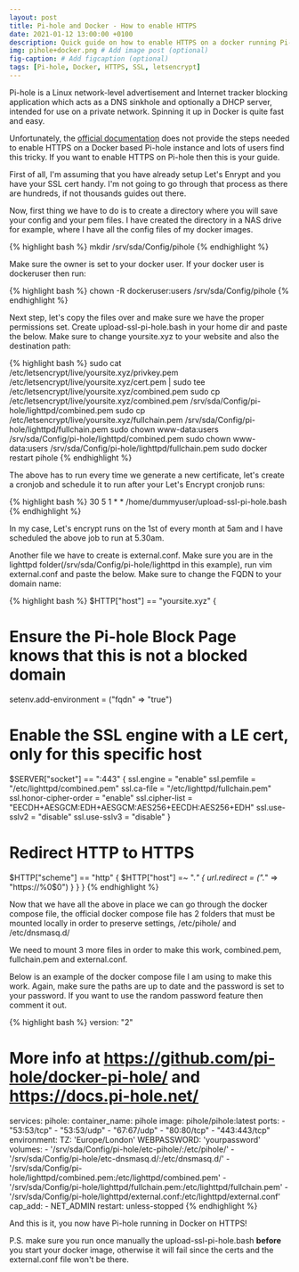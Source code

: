```yaml
---
layout: post
title: Pi-hole and Docker - How to enable HTTPS
date: 2021-01-12 13:00:00 +0100
description: Quick guide on how to enable HTTPS on a docker running Pi-hole # Add post description (optional)
img: pihole+docker.png # Add image post (optional)
fig-caption: # Add figcaption (optional)
tags: [Pi-hole, Docker, HTTPS, SSL, letsencrypt]
---
```


Pi-hole is a Linux network-level advertisement and Internet tracker blocking application which acts as a DNS sinkhole and optionally a DHCP server, intended for use on a private network. Spinning it up in Docker is quite fast and easy.

Unfortunately, the [official documentation](https://github.com/pi-hole/docker-pi-hole) does not provide the steps needed to enable HTTPS on a Docker based Pi-hole instance and lots of users find this tricky. If you want to enable HTTPS on Pi-hole then this is your guide.

First of all, I'm assuming that you have already setup Let's Enrypt and you have your SSL cert handy. I'm not going to go through that process as there are hundreds, if not thousands guides out there.

Now, first thing we have to do is to create a directory where you will save your config and your pem files. I have created the directory in a NAS drive for example, where I have all the config files of my docker images.

{% highlight bash %}
mkdir /srv/sda/Config/pihole
{% endhighlight %}

Make sure the owner is set to your docker user. If your docker user is dockeruser then run:

{% highlight bash %}
chown -R dockeruser:users /srv/sda/Config/pihole
{% endhighlight %}

Next step, let's copy the files over and make sure we have the proper permissions set. Create upload-ssl-pi-hole.bash in your home dir and paste the below. Make sure to change yoursite.xyz to your website and also the destination path:

{% highlight bash %}
sudo cat /etc/letsencrypt/live/yoursite.xyz/privkey.pem /etc/letsencrypt/live/yoursite.xyz/cert.pem | sudo tee /etc/letsencrypt/live/yoursite.xyz/combined.pem
sudo cp /etc/letsencrypt/live/yoursite.xyz/combined.pem /srv/sda/Config/pi-hole/lighttpd/combined.pem
sudo cp /etc/letsencrypt/live/yoursite.xyz/fullchain.pem /srv/sda/Config/pi-hole/lighttpd/fullchain.pem
sudo chown www-data:users /srv/sda/Config/pi-hole/lighttpd/combined.pem
sudo chown www-data:users /srv/sda/Config/pi-hole/lighttpd/fullchain.pem
sudo docker restart pihole
{% endhighlight %}

The above has to run every time we generate a new certificate, let's create a cronjob and schedule it to run after your Let's Encrypt cronjob runs:

{% highlight bash %}
30 5 1 * * /home/dummyuser/upload-ssl-pi-hole.bash
{% endhighlight %}

In my case, Let's encrypt runs on the 1st of every month at 5am and I have scheduled the above job to run at 5.30am.

Another file we have to create is external.conf. Make sure you are in the lighttpd folder(/srv/sda/Config/pi-hole/lighttpd in this example), run vim external.conf and paste the below. Make sure to change the FQDN to your domain name:

{% highlight bash %}
$HTTP["host"] == "yoursite.xyz" {
  # Ensure the Pi-hole Block Page knows that this is not a blocked domain
  setenv.add-environment = ("fqdn" => "true")

  # Enable the SSL engine with a LE cert, only for this specific host
  $SERVER["socket"] == ":443" {
    ssl.engine = "enable"
    ssl.pemfile = "/etc/lighttpd/combined.pem"
    ssl.ca-file =  "/etc/lighttpd/fullchain.pem"
    ssl.honor-cipher-order = "enable"
    ssl.cipher-list = "EECDH+AESGCM:EDH+AESGCM:AES256+EECDH:AES256+EDH"
    ssl.use-sslv2 = "disable"
    ssl.use-sslv3 = "disable"
  }

  # Redirect HTTP to HTTPS
  $HTTP["scheme"] == "http" {
    $HTTP["host"] =~ ".*" {
      url.redirect = (".*" => "https://%0$0")
    }
  }
}
{% endhighlight %}

Now that we have all the above in place we can go through the docker compose file, the official docker compose file has 2 folders that must be mounted locally in order to preserve settings, /etc/pihole/ and /etc/dnsmasq.d/

We need to mount 3 more files in order to make this work, combined.pem, fullchain.pem and external.conf. 

Below is an example of the docker compose file I am using to make this work. Again, make sure the paths are up to date and the password is set to your password. If you want to use the random password feature then comment it out.

{% highlight bash %}
version: "2"

# More info at https://github.com/pi-hole/docker-pi-hole/ and https://docs.pi-hole.net/
services:
  pihole:
    container_name: pihole
    image: pihole/pihole:latest
    ports:
      - "53:53/tcp"
      - "53:53/udp"
      - "67:67/udp"
      - "80:80/tcp"
      - "443:443/tcp"
    environment:
      TZ: 'Europe/London'
      WEBPASSWORD: 'yourpassword'
    volumes:
      - '/srv/sda/Config/pi-hole/etc-pihole/:/etc/pihole/'
      - '/srv/sda/Config/pi-hole/etc-dnsmasq.d/:/etc/dnsmasq.d/'
      - '/srv/sda/Config/pi-hole/lighttpd/combined.pem:/etc/lighttpd/combined.pem'
      - '/srv/sda/Config/pi-hole/lighttpd/fullchain.pem:/etc/lighttpd/fullchain.pem'
      - '/srv/sda/Config/pi-hole/lighttpd/external.conf:/etc/lighttpd/external.conf'
    cap_add:
      - NET_ADMIN
    restart: unless-stopped
{% endhighlight %}

And this is it, you now have Pi-hole running in Docker on HTTPS!

P.S. make sure you run once manually the upload-ssl-pi-hole.bash **before** you start your docker image, otherwise it will fail since the certs and the external.conf file won't be there.
